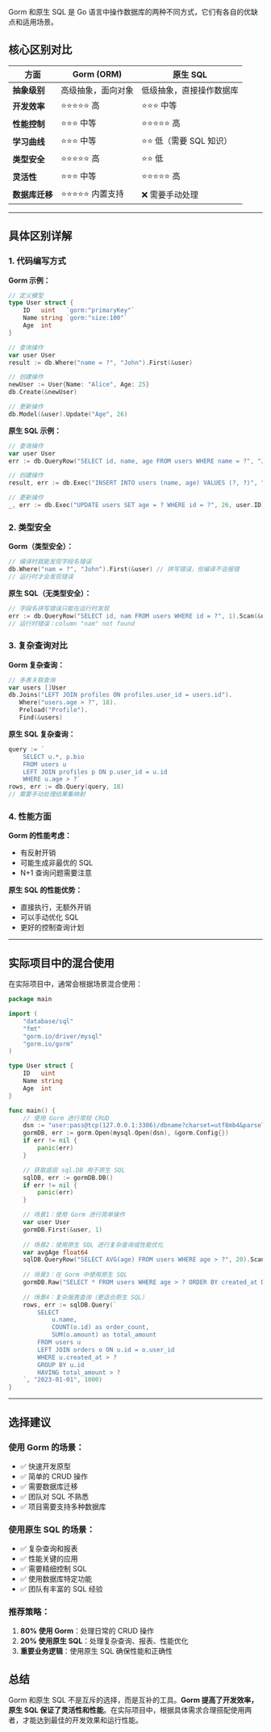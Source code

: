 Gorm 和原生 SQL 是 Go 语言中操作数据库的两种不同方式，它们有各自的优缺点和适用场景。

## 核心区别对比

| 方面 | Gorm (ORM) | 原生 SQL |
|------|------------|----------|
| **抽象级别** | 高级抽象，面向对象 | 低级抽象，直接操作数据库 |
| **开发效率** | ⭐⭐⭐⭐⭐ 高 | ⭐⭐⭐ 中等 |
| **性能控制** | ⭐⭐⭐ 中等 | ⭐⭐⭐⭐⭐ 高 |
| **学习曲线** | ⭐⭐⭐ 中等 | ⭐⭐ 低（需要 SQL 知识） |
| **类型安全** | ⭐⭐⭐⭐⭐ 高 | ⭐⭐ 低 |
| **灵活性** | ⭐⭐⭐ 中等 | ⭐⭐⭐⭐⭐ 高 |
| **数据库迁移** | ⭐⭐⭐⭐⭐ 内置支持 | ❌ 需要手动处理 |

---

## 具体区别详解

### 1. 代码编写方式

**Gorm 示例：**
```go
// 定义模型
type User struct {
    ID   uint   `gorm:"primaryKey"`
    Name string `gorm:"size:100"`
    Age  int
}

// 查询操作
var user User
result := db.Where("name = ?", "John").First(&user)

// 创建操作
newUser := User{Name: "Alice", Age: 25}
db.Create(&newUser)

// 更新操作
db.Model(&user).Update("Age", 26)
```

**原生 SQL 示例：**
```go
// 查询操作
var user User
err := db.QueryRow("SELECT id, name, age FROM users WHERE name = ?", "John").Scan(&user.ID, &user.Name, &user.Age)

// 创建操作
result, err := db.Exec("INSERT INTO users (name, age) VALUES (?, ?)", "Alice", 25)

// 更新操作
_, err := db.Exec("UPDATE users SET age = ? WHERE id = ?", 26, user.ID)
```

### 2. 类型安全

**Gorm（类型安全）：**
```go
// 编译时就能发现字段名错误
db.Where("nam = ?", "John").First(&user) // 拼写错误，但编译不会报错
// 运行时才会发现错误
```

**原生 SQL（无类型安全）：**
```go
// 字段名拼写错误只能在运行时发现
err := db.QueryRow("SELECT id, nam FROM users WHERE id = ?", 1).Scan(&user.ID, &user.Name)
// 运行时错误：column "nam" not found
```

### 3. 复杂查询对比

**Gorm 复杂查询：**
```go
// 多表关联查询
var users []User
db.Joins("LEFT JOIN profiles ON profiles.user_id = users.id").
   Where("users.age > ?", 18).
   Preload("Profile").
   Find(&users)
```

**原生 SQL 复杂查询：**
```go
query := `
    SELECT u.*, p.bio 
    FROM users u 
    LEFT JOIN profiles p ON p.user_id = u.id 
    WHERE u.age > ?`
rows, err := db.Query(query, 18)
// 需要手动处理结果集映射
```

### 4. 性能方面

**Gorm 的性能考虑：**
- 有反射开销
- 可能生成非最优的 SQL
- N+1 查询问题需要注意

**原生 SQL 的性能优势：**
- 直接执行，无额外开销
- 可以手动优化 SQL
- 更好的控制查询计划

---

## 实际项目中的混合使用

在实际项目中，通常会根据场景混合使用：

```go
package main

import (
    "database/sql"
    "fmt"
    "gorm.io/driver/mysql"
    "gorm.io/gorm"
)

type User struct {
    ID   uint
    Name string
    Age  int
}

func main() {
    // 使用 Gorm 进行常规 CRUD
    dsn := "user:pass@tcp(127.0.0.1:3306)/dbname?charset=utf8mb4&parseTime=True&loc=Local"
    gormDB, err := gorm.Open(mysql.Open(dsn), &gorm.Config{})
    if err != nil {
        panic(err)
    }

    // 获取底层 sql.DB 用于原生 SQL
    sqlDB, err := gormDB.DB()
    if err != nil {
        panic(err)
    }

    // 场景1：使用 Gorm 进行简单操作
    var user User
    gormDB.First(&user, 1)
    
    // 场景2：使用原生 SQL 进行复杂查询或性能优化
    var avgAge float64
    sqlDB.QueryRow("SELECT AVG(age) FROM users WHERE age > ?", 20).Scan(&avgAge)
    
    // 场景3：在 Gorm 中使用原生 SQL
    gormDB.Raw("SELECT * FROM users WHERE age > ? ORDER BY created_at DESC", 25).Scan(&users)
    
    // 场景4：复杂报表查询（更适合原生 SQL）
    rows, err := sqlDB.Query(`
        SELECT 
            u.name,
            COUNT(o.id) as order_count,
            SUM(o.amount) as total_amount
        FROM users u
        LEFT JOIN orders o ON u.id = o.user_id
        WHERE u.created_at > ?
        GROUP BY u.id
        HAVING total_amount > ?
    `, "2023-01-01", 1000)
}
```

---

## 选择建议

### 使用 Gorm 的场景：
- ✅ 快速开发原型
- ✅ 简单的 CRUD 操作
- ✅ 需要数据库迁移
- ✅ 团队对 SQL 不熟悉
- ✅ 项目需要支持多种数据库

### 使用原生 SQL 的场景：
- ✅ 复杂查询和报表
- ✅ 性能关键的应用
- ✅ 需要精细控制 SQL
- ✅ 使用数据库特定功能
- ✅ 团队有丰富的 SQL 经验

### 推荐策略：
1. **80% 使用 Gorm**：处理日常的 CRUD 操作
2. **20% 使用原生 SQL**：处理复杂查询、报表、性能优化
3. **重要业务逻辑**：使用原生 SQL 确保性能和正确性

## 总结

Gorm 和原生 SQL 不是互斥的选择，而是互补的工具。**Gorm 提高了开发效率，原生 SQL 保证了灵活性和性能**。在实际项目中，根据具体需求合理搭配使用两者，才能达到最佳的开发效果和运行性能。

